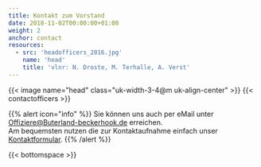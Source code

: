 ```yaml
---
title: Kontakt zum Vorstand
date: 2018-11-02T00:00:00+01:00
weight: 2
anchor: contact
resources:
  - src: 'headofficers_2016.jpg'
    name: 'head'
    title: 'vlnr: N. Droste, M. Terhalle, A. Verst'
---
```


{{< image name="head" class="uk-width-3-4@m uk-align-center" >}}
{{< contactofficers >}}

{{% alert icon="info" %}}
Sie können uns auch per eMail unter 
[Offiziere@Buterland-beckerhook.de](mailto:Vorstand@Buterland-beckerhook.de) erreichen.    
Am bequemsten nutzen die zur Kontaktaufnahme einfach unser [Kontaktformular](/contact).
{{% /alert %}}

{{< bottomspace >}}